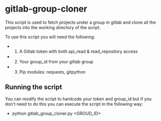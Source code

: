 # gitlab-group-cloner

This script is used to fetch projects under a group in gitlab and clone all the projects into the working directory of the script.

To use this script you will need the following:

* 1. A Gitlab token with both api_read & read_repository access
* 2. Your group_id from your gitlab group
* 3. Pip modules: requests, gitpython

## Running the script

You can modify the script to hardcode your token and group_id but if you don't need to do this you can execute the script in the following way:

* python gitlab_group_cloner.py <TOKEN> <GROUD_ID>